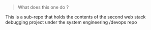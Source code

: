 > What does this one do ?

This is a sub-repo that holds the contents of the second web stack debugging project under the system engineering /devops repo
